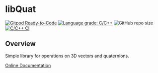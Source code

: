# libQuat
<!-- the suffix in the above line is required for doxygen to consider this as the index page of the generated documentation site -->

[![Gitpod Ready-to-Code](https://img.shields.io/badge/Gitpod-Ready--to--Code-blue?logo=gitpod)](https://gitpod.io/#https://github.com/kvedala/libquat)
[![Language grade: C/C++](https://img.shields.io/lgtm/grade/cpp/g/kvedala/libquat.svg?logo=lgtm&logoWidth=18)](https://lgtm.com/projects/g/kvedala/libquat/context:cpp) 
![GitHub repo size](https://img.shields.io/github/repo-size/kvedala/libquat?color=red&style=flat-square)
[![C/C++ CI](https://github.com/kvedala/libquat/workflows/C/C++%20CI/badge.svg)](https://github.com/kvedala/libquat/actions?query=workflow%3A%22C%2FC%2B%2B+CI%22)

## Overview
Simple library for operations on 3D vectors and quaternions.

[Online Documentation](https://kvedala.github.io/libquat)
